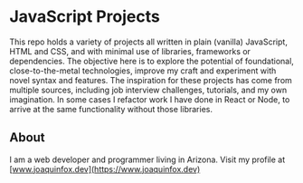 # JavaScript Projects #
This repo holds a variety of projects all written in plain (vanilla) JavaScript, HTML and CSS, and with minimal use of libraries,  frameworks or dependencies. The objective here is to explore the potential of foundational, close-to-the-metal technologies, improve my craft and experiment with novel syntax and features. The inspiration for these projects has come from multiple sources, including job interview challenges, tutorials, and my own imagination. In some cases I refactor work I have done in React or Node, to arrive at the same functionality without those libraries.
  


## About ##
I am a web developer and programmer living in Arizona.
Visit my profile at [www.joaquinfox.dev](https://www.joaquinfox.dev)

